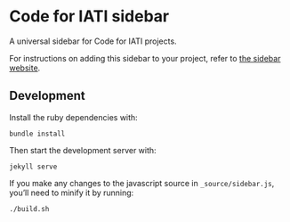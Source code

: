 # Code for IATI sidebar

A universal sidebar for Code for IATI projects.

For instructions on adding this sidebar to your project, refer to [the sidebar website](https://codeforiati.org/sidebar/).

## Development

Install the ruby dependencies with:

```
bundle install
```

Then start the development server with:

```
jekyll serve
```

If you make any changes to the javascript source in `_source/sidebar.js`, you’ll need to minify it by running:

```
./build.sh
```
